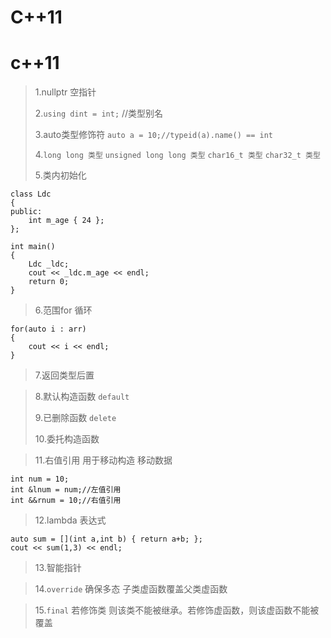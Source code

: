 # C++11

# c++11
> 1.nullptr  空指针
> 
> 2.`using dint = int;` //类型别名
> 
> 3.auto类型修饰符 `auto a = 10;//typeid(a).name() == int`
> 
> 4.`long long 类型` `unsigned long long 类型` `char16_t 类型` `char32_t 类型`
> 
> 5.类内初始化

    class Ldc
    {
    public:
    	int m_age { 24 };
    };
    
    int main()
    {
		Ldc _ldc;
		cout << _ldc.m_age << endl;
    	return 0;
    }

> 6.范围for 循环

    for(auto i : arr)
    {
    	cout << i << endl;
    }

> 7.返回类型后置

> 8.默认构造函数 `default`
> 
> 9.已删除函数 `delete`
> 
> 10.委托构造函数

> 11.右值引用 用于移动构造 移动数据  

    int num = 10;
    int &lnum = num;//左值引用
    int &&rnum = 10;//右值引用

> 12.lambda 表达式

    auto sum = [](int a,int b) { return a+b; };
    cout << sum(1,3) << endl;

> 13.智能指针

> 14.`override`  确保多态 子类虚函数覆盖父类虚函数

> 15.`final`  若修饰类 则该类不能被继承。若修饰虚函数，则该虚函数不能被覆盖